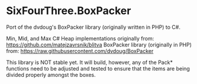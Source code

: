# SixFourThree.BoxPacker
Port of the dvdoug's BoxPacker library (originally written in PHP) to C#.

Min, Mid, and Max C# Heap implementations originally from: https://github.com/matejzavrsnik/blitva
BoxPacker library (originally in PHP) from: https://raw.githubusercontent.com/dvdoug/BoxPacker

This library is NOT stable yet. It will build, however, any of the Pack* functions need to be adjusted and tested to ensure that 
the items are being divided properly amongst the boxes.
